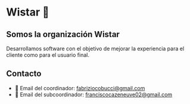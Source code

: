 # Wistar 🌟
## Somos la organización Wistar
Desarrollamos software con el objetivo de mejorar la experiencia para el cliente como para el usuario final.
## Contacto
- 📧 Email del coordinador: fabriziocobucci@gmail.com
- 📧 Email del subcoordinador: franciscocazeneuve02@gmail.com
